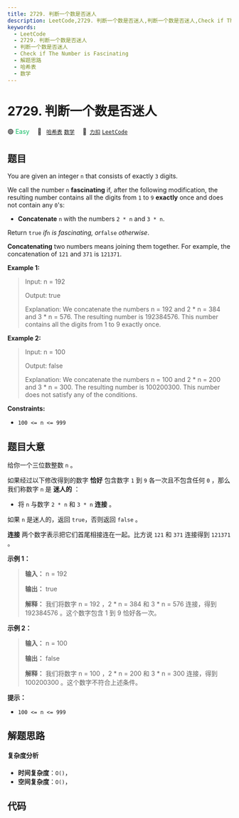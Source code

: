 ```yaml
---
title: 2729. 判断一个数是否迷人
description: LeetCode,2729. 判断一个数是否迷人,判断一个数是否迷人,Check if The Number is Fascinating,解题思路,哈希表,数学
keywords:
  - LeetCode
  - 2729. 判断一个数是否迷人
  - 判断一个数是否迷人
  - Check if The Number is Fascinating
  - 解题思路
  - 哈希表
  - 数学
---
```


# 2729. 判断一个数是否迷人

🟢 <font color=#15bd66>Easy</font>&emsp; 🔖&ensp; [`哈希表`](/tag/hash-table.md) [`数学`](/tag/math.md)&emsp; 🔗&ensp;[`力扣`](https://leetcode.cn/problems/check-if-the-number-is-fascinating) [`LeetCode`](https://leetcode.com/problems/check-if-the-number-is-fascinating)

## 题目

You are given an integer `n` that consists of exactly `3` digits.

We call the number `n` **fascinating** if, after the following modification,
the resulting number contains all the digits from `1` to `9` **exactly** once
and does not contain any `0`'s:

  * **Concatenate** `n` with the numbers `2 * n` and `3 * n`.

Return `true` _if_`n` _is fascinating, or_`false` _otherwise_.

**Concatenating** two numbers means joining them together. For example, the
concatenation of `121` and `371` is `121371`.



**Example 1:**

> Input: n = 192
> 
> Output: true
> 
> Explanation: We concatenate the numbers n = 192 and 2 * n = 384 and 3 * n = 576. The resulting number is 192384576. This number contains all the digits from 1 to 9 exactly once.

**Example 2:**

> Input: n = 100
> 
> Output: false
> 
> Explanation: We concatenate the numbers n = 100 and 2 * n = 200 and 3 * n = 300. The resulting number is 100200300. This number does not satisfy any of the conditions.

**Constraints:**

  * `100 <= n <= 999`


## 题目大意

给你一个三位数整数 `n` 。

如果经过以下修改得到的数字 **恰好**  包含数字 `1` 到 `9` 各一次且不包含任何 `0` ，那么我们称数字 `n` 是 **迷人的**  ：

  * 将 `n` 与数字 `2 * n` 和 `3 * n` **连接**  。

如果 `n` 是迷人的，返回 `true`，否则返回 `false` 。

**连接**  两个数字表示把它们首尾相接连在一起。比方说 `121` 和 `371` 连接得到 `121371` 。



**示例 1：**

> 
> 
> 
> 
> 
> **输入：** n = 192
> 
> **输出：** true
> 
> **解释：** 我们将数字 n = 192 ，2 * n = 384 和 3 * n = 576 连接，得到 192384576 。这个数字包含 1 到 9 恰好各一次。
> 
> 

**示例 2：**

> 
> 
> 
> 
> 
> **输入：** n = 100
> 
> **输出：** false
> 
> **解释：** 我们将数字 n = 100 ，2 * n = 200 和 3 * n = 300 连接，得到 100200300 。这个数字不符合上述条件。
> 
> 



**提示：**

  * `100 <= n <= 999`


## 解题思路

#### 复杂度分析

- **时间复杂度**：`O()`，
- **空间复杂度**：`O()`，

## 代码

```javascript

```